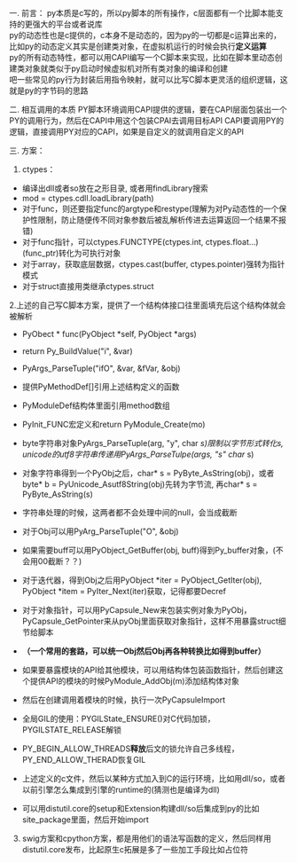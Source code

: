 一. 前言：
py本质是c写的，所以py脚本的所有操作，c层面都有一个比脚本能支持的更强大的平台或者说库  
py的动态性也是c提供的，c本身不是动态的，因为py的一切都是c运算出来的，比如py的动态定义其实是创建类对象，在虚拟机运行的时候会执行**定义运算**  
py的所有动态特性，都可以用CAPI编写一个C脚本来实现，比如在脚本里动态创建类对象就类似于py启动时候虚拟机对所有类对象的编译和创建  
吧一些常见的py行为封装后用指令映射，就可以比写C脚本更灵活的组织逻辑，这就是py的字节码的思路  

二. 相互调用的本质
PY脚本环境调用CAPI提供的逻辑，要在CAPI层面包装出一个PY的调用行为，然后在CAPI中用这个包装CPAI去调用目标API
CAPI要调用PY的逻辑，直接调用PY对应的CAPI，如果是自定义的就调用自定义的API

三. 方案：
1. ctypes：
- 编译出dll或者so放在之形目录, 或者用findLibrary搜索
- mod = ctypes.cdll.loadLibrary(path)
- 对于func，则还要指定func的argtype和restype(理解为对Py动态性的一个保护性限制，防止随便传不同对象参数后被乱解析传进去运算返回一个结果不报错)
- 对于func指针，可以ctypes.FUNCTYPE(ctypes.int, ctypes.float...)(func_ptr)转化为可执行对象
- 对于array，获取底层数据，ctypes.cast(buffer, ctypes.pointer)强转为指针模式
- 对于struct直接用类继承ctypes.struct

2.上述的自己写C脚本方案，提供了一个结构体接口往里面填充后这个结构体就会被解析
- PyObect * func(PyObject *self, PyObject *args)
- return Py_BuildValue("i", &var)
- PyArgs_ParseTuple("ifO", &var, &fVar, &obj)
- 提供PyMethodDef[]引用上述结构定义的函数
- PyModuleDef结构体里面引用method数组
- PyInit_FUNC宏定义和return PyModule_Create(mo)

- byte字符串对象PyArgs_ParseTuple(arg, "y", char *s)限制以字节形式转化s, unicode的utf8字符串传递用PyArgs_ParseTulpe(args, "s" char* s)
- 对象字符串得到一个PyObj之后，char* s = PyByte_AsString(obj)，或者byte* b = PyUnicode_Asutf8String(obj)先转为字节流, 再char* s = PyByte_AsString(s)
- 字符串处理的时候，这两者都不会处理中间的null，会当成截断

- 对于Obj可以用PyArg_ParseTuple("O", &obj)
- 如果需要buff可以用PyObject_GetBuffer(obj, buff)得到Py_buffer对象，(不会用00截断？？)

- 对于迭代器，得到Obj之后用PyObject *iter = PyObject_GetIter(obj), PyObject *item = PyIter_Next(iter)获取，记得都要Decref
  
- 对于对象指针，可以用PyCapsule_New来包装实例对象为PyObj，PyCapsule_GetPointer来从pyObj里面获取对象指针，这样不用暴露struct细节给脚本
  
- **（一个常用的套路，可以统一Obj然后Obj再各种转换比如得到buffer）**

- 如果要暴露模块的API给其他模块，可以用结构体包装函数指针，然后创建这个提供API的模块的时候PyModule_AddObj(m)添加结构体对象
- 然后在创建调用着模块的时候，执行一次PyCapsuleImport

- 全局GIL的使用：PYGILState_ENSURE()对C代码加锁，PYGILSTATE_RELEASE解锁
- PY_BEGIN_ALLOW_THREADS**释放**后文的锁允许自己多线程，PY_END_ALLOW_THERAD恢复GIL

- 上述定义的c文件，然后以某种方式加入到C的运行环境，比如用dll/so，或者以前引擎怎么集成到引擎的runtime的(猜测也是编译为dll)
- 可以用distutil.core的setup和Extension构建dll/so后集成到py的比如site_package里面，然后开始import

3. swig方案和cpython方案，都是用他们的语法写函数的定义，然后同样用distutil.core发布，比起原生c拓展是多了一些加工手段比如占位符


